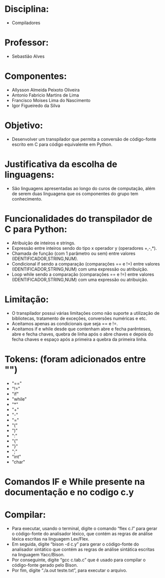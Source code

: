 # Disciplina: 
* Compiladores <br />

# Professor: <br />
* Sebastião Alves

# Componentes: <br />
* Allysson Almeida Peixoto Oliveira<br />
* Antonio Fabricio Martins de Lima<br />
* Francisco Moises Lima do Nascimento<br />
* Igor Figueiredo da Silva<br />

# Objetivo: <br />
* Desenvolver um transpilador que permita a conversão de código-fonte escrito em C para código equivalente em Python. <br />

# Justificativa da escolha de linguagens:<br />
* São linguagens apresentadas ao longo do curos de computação, além de serem duas linguagena que os componentes do grupo tem conhecimento.

# Funcionalidades do transpilador de C para Python: <br/>
* Atribuição de inteiros e strings.<br />
* Expressão entre inteiros sendo do tipo x operador y (operadores +,-,*).<br />
* Chamada de função (com 1 parâmetro ou sem) entre valores (IDENTIFICADOR,STRING,NUM).<br />
* Condicional if sendo a comparação (comparações == e !=) entre valores (IDENTIFICADOR,STRING,NUM) com uma expressão ou atribuição.<br />
* Loop while sendo a comparação (comparações == e !=) entre valores (IDENTIFICADOR,STRING,NUM) com uma expressão ou atribuição.<br />

# Limitação: <br/>
* O transpilador possui várias limitações como não suporte a utilização de bibliotecas, tratamento de exceções, conversões numéricas e etc.<br />
* Aceitamos apenas as condicionais que seja == e !=.<br />
* Aceitamos if e while desde que contenham abre e fecha parênteses, abre e fecha chaves, quebra de linha após o abre chaves e depois do fecha chaves e espaço após a primeira a quebra da primeira linha.<br />

# Tokens: (foram adicionados entre "")<br/>
* "==" <br/>
* "!=" <br/>
* "if" <br/>
* "while" <br/>
* "*" <br/>
* "+" <br/>
* "-" <br/>
* "=" <br/>
* "(" <br/>
* ")" <br/>
* ":" <br/>
* "{" <br/>
* "}" <br/>
* ";" <br/>
* "int" <br/>
* "char" <br/>

# Comandos IF e While presente na documentação e no codigo c.y




# Compilar: <br/>
* Para executar, usando o terminal, digite o comando “flex c.l” para gerar o código-fonte do analisador léxico, que contém as regras de análise léxica escritas na linguagem Lex/Flex.<br /> 
* Em seguida, digite “bison -d c.y” para gerar o código-fonte do analisador sintático que contém as regras de análise sintática escritas na linguagem Yacc/Bison. <br />
* Por conseguinte, digite “gcc c.tab.c” que é usado para compilar o código-fonte gerado pelo Bison. <br />
* Por fim, digite “./a.out teste.txt”, para executar o arquivo.<br />
